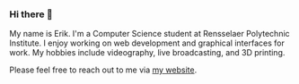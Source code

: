 ### Hi there 👋

My name is Erik. I'm a Computer Science student at Rensselaer Polytechnic Institute. I enjoy working on web development and graphical interfaces for work. My hobbies include videography, live broadcasting, and 3D printing.

Please feel free to reach out to me via [my website](https://ecr.dev/#contact).

<!--
**robere2/robere2** is a ✨ _special_ ✨ repository because its `README.md` (this file) appears on your GitHub profile.

Here are some ideas to get you started:

- 🔭 I’m currently working on ...
- 🌱 I’m currently learning ...
- 👯 I’m looking to collaborate on ...
- 🤔 I’m looking for help with ...
- 💬 Ask me about ...
- 📫 How to reach me: ...
- 😄 Pronouns: ...
- ⚡ Fun fact: ...
-->
